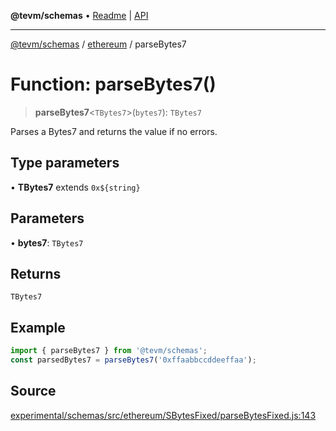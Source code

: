 **@tevm/schemas** • [Readme](../../README.md) \| [API](../../modules.md)

***

[@tevm/schemas](../../README.md) / [ethereum](../README.md) / parseBytes7

# Function: parseBytes7()

> **parseBytes7**\<`TBytes7`\>(`bytes7`): `TBytes7`

Parses a Bytes7 and returns the value if no errors.

## Type parameters

• **TBytes7** extends ```0x${string}```

## Parameters

• **bytes7**: `TBytes7`

## Returns

`TBytes7`

## Example

```ts
import { parseBytes7 } from '@tevm/schemas';
const parsedBytes7 = parseBytes7('0xffaabbccddeeffaa');
```

## Source

[experimental/schemas/src/ethereum/SBytesFixed/parseBytesFixed.js:143](https://github.com/evmts/tevm-monorepo/blob/main/experimental/schemas/src/ethereum/SBytesFixed/parseBytesFixed.js#L143)
